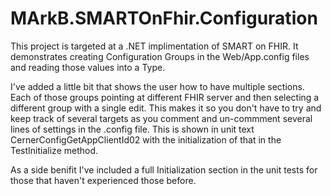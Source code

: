 # MArkB.SMARTOnFhir.Configuration

This project is targeted at a .NET implimentation of SMART on FHIR. It demonstrates creating Configuration Groups in the Web/App.config files and reading those values into a Type. 

I've added a little bit that shows the user how to have multiple sections. Each of those groups pointing at different FHIR server and then selecting a different group with a single edit. This makes it so you don't have to try and keep track of several targets as you comment and un-commment several lines of settings in the .config file. This is shown in unit text CernerConfigGetAppClientId02 with the initialization of that in the TestInitialize method.

As a side benifit I've included a full Initialization section in the unit tests for those that haven't experienced those before. 
